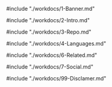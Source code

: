 #include "./workdocs/1-Banner.md"

#include "./workdocs/2-Intro.md"

#include "./workdocs/3-Repo.md"

#include "./workdocs/4-Languages.md"

#include "./workdocs/6-Related.md"

#include "./workdocs/7-Social.md"

#include "./workdocs/99-Disclamer.md"
